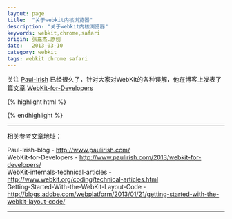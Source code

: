 ```yaml
---
layout: page
title:  "关于webkit内核浏览器"
description: "关于webkit内核浏览器"
keywords: webkit,chrome,safari
origin: 张嘉杰.原创
date:   2013-03-10
category: webkit
tags: webkit chrome safari
---
```

关注 [Paul-Irish] 已经很久了，针对大家对WebKit的各种误解，他在博客上发表了篇文章 [WebKit-for-Developers] 
<!--more-->


{% highlight html %}



{% endhighlight %}

-----------------------

相关参考文章地址：

Paul-Irish-blog - <http://www.paulirish.com/>  
WebKit-for-Developers - <http://www.paulirish.com/2013/webkit-for-developers/>  
WebKit-internals-technical-articles - <http://www.webkit.org/coding/technical-articles.html>  
Getting-Started-With-the-WebKit-Layout-Code - <http://blogs.adobe.com/webplatform/2013/01/21/getting-started-with-the-webkit-layout-code/>

-----------------------

[Paul-Irish]: http://www.paulirish.com/about/
[WebKit-for-Developers]: http://www.paulirish.com/2013/webkit-for-developers/
